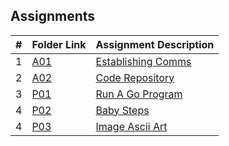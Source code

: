 ##  Assignments

|   #   | Folder Link             | Assignment Description                 |
| :---: | ----------------------- | -------------------------------------- |
|   1   | [A01](https://github.com/EthanJBailey/4143-PLC/tree/main/Assignments/A01) | [Establishing Comms](https://github.com/EthanJBailey/4143-PLC/tree/main/Assignments/A01/README.md) |
|   2   | [A02](https://github.com/EthanJBailey/4143-PLC/tree/main/Assignments/A02) | [Code Repository](https://github.com/EthanJBailey/4143-PLC/tree/main/Assignments/A02/README.md) |
|   3   | [P01](https://github.com/EthanJBailey/4143-PLC/tree/main/Assignments/P01) | [Run A Go Program](https://github.com/EthanJBailey/4143-PLC/tree/main/Assignments/P01/README.md) |
|   4   | [P02](https://github.com/EthanJBailey/4143-PLC/tree/main/Assignments/P02) | [Baby Steps](https://github.com/EthanJBailey/4143-PLC/tree/main/Assignments/P02/README.md) |
|   4   | [P03](https://github.com/EthanJBailey/4143-PLC/tree/main/Assignments/P03) | [Image Ascii Art](https://github.com/EthanJBailey/4143-PLC/tree/main/Assignments/P03/README.md) |


